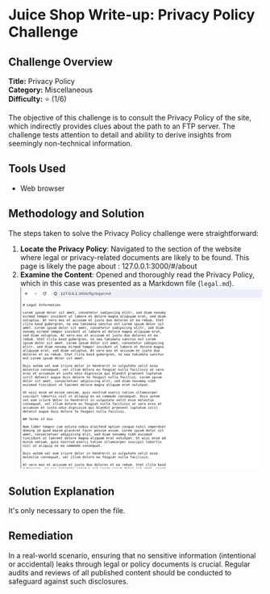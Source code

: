# Juice Shop Write-up: Privacy Policy Challenge

## Challenge Overview

**Title:** Privacy Policy\
**Category:** Miscellaneous\
**Difficulty:** ⭐ (1/6)

The objective of this challenge is to consult the Privacy Policy of the site, which indirectly provides clues about the path to an FTP server. The challenge tests attention to detail and ability to derive insights from seemingly non-technical information.

## Tools Used

- Web browser

## Methodology and Solution

The steps taken to solve the Privacy Policy challenge were straightforward:

1. **Locate the Privacy Policy**: Navigated to the section of the website where legal or privacy-related documents are likely to be found. This page is likely the page about : 127.0.0.1:3000/#/about 
2. **Examine the Content**: Opened and thoroughly read the Privacy Policy, which in this case was presented as a Markdown file (`legal.md`).
![policy](../assets/difficulty1/policy_1.png)

## Solution Explanation

It's only necessary to open the file.

## Remediation

In a real-world scenario, ensuring that no sensitive information (intentional or accidental) leaks through legal or policy documents is crucial. Regular audits and reviews of all published content should be conducted to safeguard against such disclosures.
